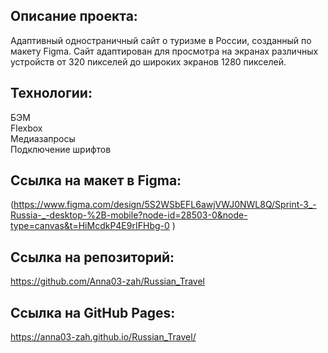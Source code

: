 ## Описание проекта:
Адаптивный одностраничный сайт о туризме в России, созданный по макету Figma. 
Сайт адаптирован для просмотра на экранах различных устройств от 320 пикселей до широких экранов 1280 пикселей.

## Технологии:
БЭМ  
Flexbox  
Медиазапросы  
Подключение шрифтов  
 
## Ссылка на макет в Figma:
(https://www.figma.com/design/5S2WSbEFL6awjVWJ0NWL8Q/Sprint-3_-Russia-_-desktop-%2B-mobile?node-id=28503-0&node-type=canvas&t=HiMcdkP4E9rIFHbg-0 )
## Ссылка на репозиторий: 
https://github.com/Anna03-zah/Russian_Travel
## Ссылка на GitHub Pages:
https://anna03-zah.github.io/Russian_Travel/
